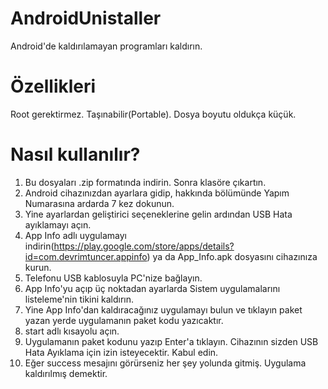 # AndroidUnistaller
Android'de kaldırılamayan programları kaldırın.

# Özellikleri
Root gerektirmez.
Taşınabilir(Portable).
Dosya boyutu oldukça küçük.

# Nasıl kullanılır?
1) Bu dosyaları .zip formatında indirin. Sonra klasöre çıkartın.
2) Android cihazınızdan ayarlara gidip, hakkında bölümünde Yapım Numarasına ardarda 7 kez dokunun.
3) Yine ayarlardan geliştirici seçeneklerine gelin ardından USB Hata ayıklamayı açın.
4) App Info adlı uygulamayı indirin(https://play.google.com/store/apps/details?id=com.devrimtuncer.appinfo) ya da App_Info.apk dosyasını cihazınıza kurun.
5) Telefonu USB kablosuyla PC'nize bağlayın.
6) App Info'yu açıp üç noktadan ayarlarda Sistem uygulamalarını listeleme'nin tikini kaldırın.
7) Yine App Info'dan kaldıracağınız uygulamayı bulun ve tıklayın paket yazan yerde uygulamanın paket kodu yazıcaktır.
8) start adlı kısayolu açın.
9) Uygulamanın paket kodunu yazıp Enter'a tıklayın. Cihazının sizden USB Hata Ayıklama için izin isteyecektir. Kabul edin.
10) Eğer success mesajını görürseniz her şey yolunda gitmiş. Uygulama kaldırılmış demektir.
